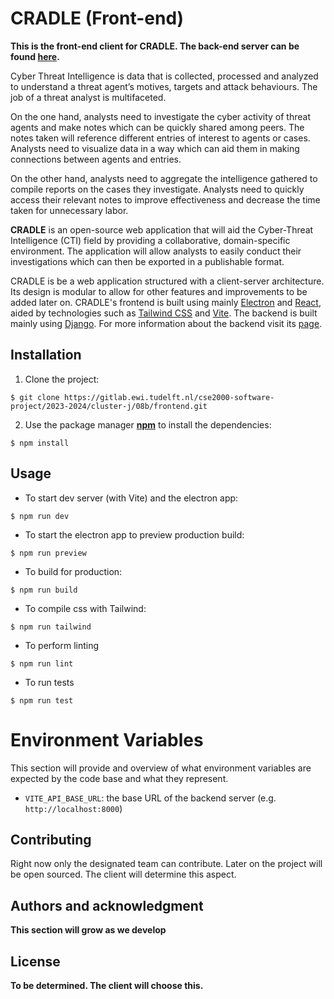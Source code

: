 # CRADLE (Front-end)

**This is the front-end client for CRADLE. The back-end server can be found [here](https://gitlab.ewi.tudelft.nl/cse2000-software-project/2023-2024/cluster-j/08b/backend).**

Cyber Threat Intelligence is data that is collected, processed and analyzed to understand a threat agent’s motives, targets and attack behaviours. The job of a threat analyst is multifaceted.

On the one hand, analysts need to investigate the cyber activity of threat agents and make notes which can be quickly shared among peers. The notes taken will reference different entries of interest to agents or cases. Analysts need to visualize data in a way which can aid them in making connections between agents and entries.

On the other hand, analysts need to aggregate the intelligence gathered to compile reports on the cases they investigate. Analysts need to quickly access their relevant notes to improve effectiveness and decrease the time taken for unnecessary labor.

**CRADLE** is an open-source web application that will aid the Cyber-Threat Intelligence (CTI) field by providing a collaborative, domain-specific environment. The application will allow analysts to easily conduct their investigations which can then be exported in a publishable format.

CRADLE is be a web application structured with a client-server architecture. Its design is modular to allow for other features and improvements to be added later on.
CRADLE's frontend is built using mainly [Electron](https://www.electronjs.org/) and [React](https://react.dev/), aided by technologies such as [Tailwind CSS](https://tailwindcss.com/) and [Vite](https://vitejs.dev/). The backend is built mainly using [Django](https://www.djangoproject.com/). For more information about the backend visit its [page](https://gitlab.ewi.tudelft.nl/cse2000-software-project/2023-2024/cluster-j/08b/backend).

<!--
## Visuals
Depending on what you are making, it can be a good idea to include screenshots or even a video (you'll frequently see GIFs rather than actual videos). Tools like ttygif can help, but check out Asciinema for a more sophisticated method. -->

## Installation

1. Clone the project:

```
$ git clone https://gitlab.ewi.tudelft.nl/cse2000-software-project/2023-2024/cluster-j/08b/frontend.git
```

2. Use the package manager [**npm**](https://docs.npmjs.com/downloading-and-installing-node-js-and-npm) to install the dependencies:

```
$ npm install
```

## Usage

-   To start dev server (with Vite) and the electron app:

```
$ npm run dev
```

-   To start the electron app to preview production build:

```
$ npm run preview
```

-   To build for production:

```
$ npm run build
```

-   To compile css with Tailwind:

```
$ npm run tailwind
```

-   To perform linting

```
$ npm run lint
```

-   To run tests

```
$ npm run test
```

# Environment Variables

This section will provide and overview of what environment variables are expected by the code base and what they represent.

-   `VITE_API_BASE_URL`: the base URL of the backend server (e.g. `http://localhost:8000`)

## Contributing

Right now only the designated team can contribute. Later on the project will be open sourced. The client will determine this aspect.

## Authors and acknowledgment

**This section will grow as we develop**

## License

**To be determined. The client will choose this.**
